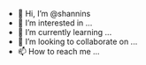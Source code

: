 - 👋 Hi, I’m @shannins
- 👀 I’m interested in ...
- 🌱 I’m currently learning ...
- 💞️ I’m looking to collaborate on ...
- 📫 How to reach me ...

<!---
shannins/shannins is a ✨ special ✨ repository because its `README.md` (this file) appears on your GitHub profile.
You can click the Preview link to take a look at your changes.
--->
